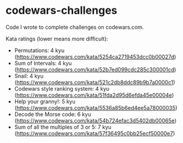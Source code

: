 # codewars-challenges
Code I wrote to complete challenges on codewars.com.

Kata ratings (lower means more difficult):
- Permutations: 4 kyu (https://www.codewars.com/kata/5254ca2719453dcc0b00027d)
- Sum of Intervals: 4 kyu (https://www.codewars.com/kata/52b7ed099cdc285c300001cd)
- Snail: 4 kyu (https://www.codewars.com/kata/521c2db8ddc89b9b7a0000c1)
- Codewars style ranking system: 4 kyu (https://www.codewars.com/kata/51fda2d95d6efda45e00004e)
- Help your granny!: 5 kyu (https://www.codewars.com/kata/5536a85b6ed4ee5a78000035)
- Decode the Morse code: 6 kyu (https://www.codewars.com/kata/54b724efac3d5402db00065e)
- Sum of all the multiples of 3 or 5: 7 kyu (https://www.codewars.com/kata/57f36495c0bb25ecf50000e7)
